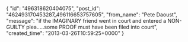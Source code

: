  {
   "id": "496318620404075",
   "post_id": "462493170453287_496116653757605",
   "from_name": "Pete Daoust",
   "message": "if the IMAGINARY friend went in court and entered a NON-GUILTY plea.....some PROOF must have been filed into court",
   "created_time": "2013-03-26T10:59:25+0000"
 }
